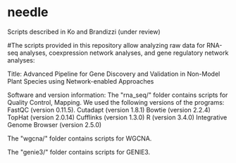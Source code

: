 # needle
Scripts described in Ko and Brandizzi (under review)

#The scripts provided in this repository allow analyzing raw data for RNA-seq analyses, coexpression network analyses, and gene regulatory network analyses:

Title: Advanced Pipeline for Gene Discovery and Validation in Non-Model Plant Species using Network-enabled Approaches

Software and version information:
The "rna_seq/" folder contains scripts for Quality Control, Mapping. We used the following versions of the programs: FastQC (version 0.11.5). Cutadapt (version 1.8.1) Bowtie (version 2.2.4) TopHat (version 2.0.14) Cufflinks (version 1.3.0) R (version 3.4.0) Integrative Genome Browser (version 2.5.0)

The "wgcna/" folder contains scripts for WGCNA.

The "genie3/" folder contains scripts for GENIE3.
